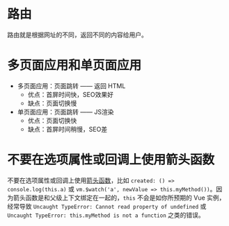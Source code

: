 # 路由

路由就是根据网址的不同，返回不同的内容给用户。

# 多页面应用和单页面应用

* 多页面应用：页面跳转 —— 返回 HTML
  * 优点：首屏时间快，SEO效果好
  * 缺点：页面切换慢
* 单页面应用：页面跳转 —— JS渲染
  * 优点：页面切换快
  * 缺点：首屏时间稍慢，SEO差

# 不要在选项属性或回调上使用箭头函数

不要在选项属性或回调上使用[箭头函数](https://developer.mozilla.org/zh-CN/docs/Web/JavaScript/Reference/Functions/Arrow_functions)，比如 `created: () => console.log(this.a)` 或 `vm.$watch('a', newValue => this.myMethod())`。因为箭头函数是和父级上下文绑定在一起的，`this` 不会是如你所预期的 Vue 实例，经常导致 `Uncaught TypeError: Cannot read property of undefined` 或 `Uncaught TypeError: this.myMethod is not a function` 之类的错误。